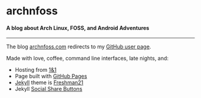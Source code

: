 # archnfoss

#### A blog about Arch Linux, FOSS, and Android Adventures
---
The blog [archnfoss.com](https://archnfoss.com) redirects
to my [GitHub user page](https://gtbjj.github.io).

Made with love, coffee, command line interfaces, late
nights, and:

* Hosting from
[1&1](https://www.1and1.com/?ar=1&otk=Zny3la2pr2g1n9vqvfziotbe1fqbl2en25owgu9z155dsyqx)
* Page built with [GitHub Pages](https://pages.github.com/)
* [Jekyll](https://github.com/jekyll/jekyll) theme is
[Freshman21](https://github.com/yulijia/freshman21)
* Jekyll [Social Share Buttons](http://tomhohenstein.com/Jekyll-Custom-Share-Buttons/)